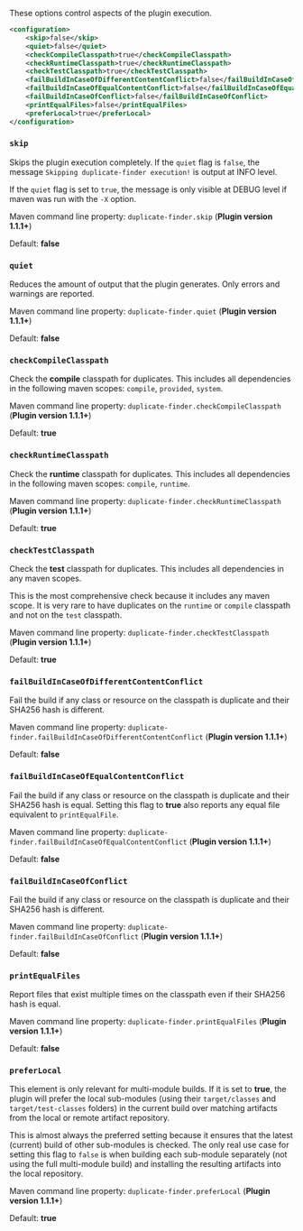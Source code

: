 These options control aspects of the plugin execution.

```xml
<configuration>
    <skip>false</skip>
    <quiet>false</quiet>
    <checkCompileClasspath>true</checkCompileClasspath>
    <checkRuntimeClasspath>true</checkRuntimeClasspath>
    <checkTestClasspath>true</checkTestClasspath>
    <failBuildInCaseOfDifferentContentConflict>false</failBuildInCaseOfDifferentContentConflict>
    <failBuildInCaseOfEqualContentConflict>false</failBuildInCaseOfEqualContentConflict>
    <failBuildInCaseOfConflict>false</failBuildInCaseOfConflict>
    <printEqualFiles>false</printEqualFiles>
    <preferLocal>true</preferLocal>
</configuration>
```

### `skip`

Skips the plugin execution completely. If the `quiet` flag is `false`,
the message `Skipping duplicate-finder execution!` is output at INFO
level.

If the `quiet` flag is set to `true`, the message is only visible at
DEBUG level if maven was run with the `-X` option.

Maven command line property: `duplicate-finder.skip` (**Plugin version 1.1.1+**)

Default: **false**

### `quiet`

Reduces the amount of output that the plugin generates. Only errors
and warnings are reported.

Maven command line property: `duplicate-finder.quiet` (**Plugin version 1.1.1+**)

Default: **false**

### `checkCompileClasspath`

Check the **compile** classpath for duplicates. This includes
all dependencies in the following maven scopes: `compile`, `provided`,
`system`.

Maven command line property: `duplicate-finder.checkCompileClasspath` (**Plugin version 1.1.1+**)

Default: **true**

### `checkRuntimeClasspath`

Check the **runtime** classpath for duplicates. This includes
all dependencies in the following maven scopes: `compile`, `runtime`.

Maven command line property: `duplicate-finder.checkRuntimeClasspath` (**Plugin version 1.1.1+**)

Default: **true**

### `checkTestClasspath`

Check the **test** classpath for duplicates. This includes all
dependencies in any maven scopes.

This is the most comprehensive check because it includes any maven scope. It is very rare to have duplicates on the `runtime` or `compile` classpath and not on the `test` classpath.

Maven command line property: `duplicate-finder.checkTestClasspath` (**Plugin version 1.1.1+**)

Default: **true**

### `failBuildInCaseOfDifferentContentConflict`

Fail the build if any class or resource on the classpath is duplicate
and their SHA256 hash is different.

Maven command line property: `duplicate-finder.failBuildInCaseOfDifferentContentConflict` (**Plugin version 1.1.1+**)

Default: **false**

### `failBuildInCaseOfEqualContentConflict`

Fail the build if any class or resource on the classpath is duplicate
and their SHA256 hash is equal. Setting this flag to **true** also
reports any equal file equivalent to `printEqualFile`.

Maven command line property: `duplicate-finder.failBuildInCaseOfEqualContentConflict` (**Plugin version 1.1.1+**)

Default: **false**

### `failBuildInCaseOfConflict`

Fail the build if any class or resource on the classpath is duplicate
and their SHA256 hash is different.

Maven command line property: `duplicate-finder.failBuildInCaseOfConflict` (**Plugin version 1.1.1+**)

Default: **false**

### `printEqualFiles`

Report files that exist multiple times on the classpath even if their
SHA256 hash is equal.

Maven command line property: `duplicate-finder.printEqualFiles` (**Plugin version 1.1.1+**)

Default: **false**

### `preferLocal`

This element is only relevant for multi-module builds. If it is set to **true**, 
the plugin will prefer the local sub-modules (using their `target/classes` and
`target/test-classes` folders) in the current build over matching artifacts 
from the local or remote artifact repository.

This is almost always the preferred setting because it ensures that
the latest (current) build of other sub-modules is checked. The only
real use case for setting this flag to `false` is when building each
sub-module separately (not using the full multi-module build) and 
installing the resulting artifacts into the local repository.

Maven command line property: `duplicate-finder.preferLocal` (**Plugin version 1.1.1+**)

Default: **true**

